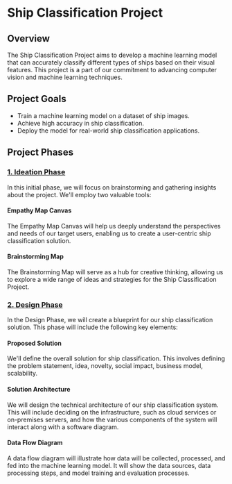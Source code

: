 # Ship Classification Project

## Overview

The Ship Classification Project aims to develop a machine learning model that can accurately classify different types of ships based on their visual features. This project is a part of our commitment to advancing computer vision and machine learning techniques.

## Project Goals

- Train a machine learning model on a dataset of ship images.
- Achieve high accuracy in ship classification.
- Deploy the model for real-world ship classification applications.

## Project Phases

<h3><a href="Ideation">1. Ideation Phase</a></h3>

In this initial phase, we will focus on brainstorming and gathering insights about the project. We'll employ two valuable tools:

#### Empathy Map Canvas

The Empathy Map Canvas will help us deeply understand the perspectives and needs of our target users, enabling us to create a user-centric ship classification solution.

#### Brainstorming Map

The Brainstorming Map will serve as a hub for creative thinking, allowing us to explore a wide range of ideas and strategies for the Ship Classification Project.

<h3><a href="Design">2. Design Phase</a></h3>
In the Design Phase, we will create a blueprint for our ship classification solution. This phase will include the following key elements:

#### Proposed Solution
We'll define the overall solution for ship classification. This involves defining the problem statement, idea, novelty, social impact, business model, scalability.

#### Solution Architecture
We will design the technical architecture of our ship classification system. This will include deciding on the infrastructure, such as cloud services or on-premises servers, and how the various components of the system will interact along with a software diagram.

#### Data Flow Diagram
A data flow diagram will illustrate how data will be collected, processed, and fed into the machine learning model. It will show the data sources, data processing steps, and model training and evaluation processes.
